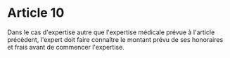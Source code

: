 # Article 10

Dans le cas d'expertise autre que l'expertise médicale prévue à l'article précédent, l'expert doit faire connaître le montant prévu de ses honoraires et frais avant de commencer l'expertise.
